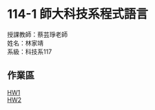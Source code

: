 # **114-1 師大科技系程式語言**<br>
授課教師：蔡芸琤老師<br>
姓名：林家靖<br>
系級：科技系117<br>

## **作業區**<br>
[HW1](HW1：日常支出與平衡.ipynb)<br>
[HW2](HW2：AI輔助分析日常支出與平衡.ipynb)
